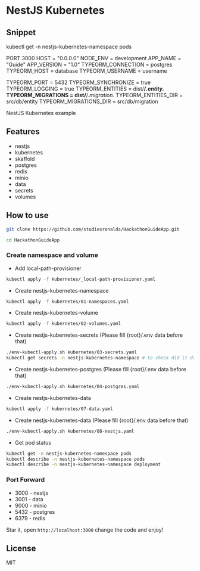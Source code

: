 # NestJS Kubernetes

## Snippet

  kubectl get -n nestjs-kubernetes-namespace pods

  PORT 3000
  HOST = "0.0.0.0"
  NODE_ENV = development
  APP_NAME = "Guide"
  APP_VERSION = "1.0"
  TYPEORM_CONNECTION = postgres
  TYPEORM_HOST = database
  TYPEORM_USERNAME = username

  TYPEORM_PORT = 5432
  TYPEORM_SYNCHRONIZE = true
  TYPEORM_LOGGING = true
  TYPEORM_ENTITIES = dist/**/*.entity.*
  TYPEORM_MIGRATIONS = dist/**/*.migration.*
  TYPEORM_ENTITIES_DIR = src/db/entity
  TYPEORM_MIGRATIONS_DIR = src/db/migration

NestJS Kubernetes example

## Features
- nestjs
- kubernetes
- skaffold
- postgres
- redis
- minio
- data
- secrets
- volumes

## How to use

```sh
git clone https://github.com/studiesronalds/HackathonGuideApp.git
```

```sh
cd HackathonGuideApp
```

### Create namespace and volume

- Add local-path-provisioner

```sh
kubectl apply -f kubernetes/_local-path-provisioner.yaml
```

- Create nestjs-kubernetes-namespace

```sh
kubectl apply -f kubernetes/01-namespaces.yaml
```

- Create nestjs-kubernetes-volume

```sh
kubectl apply -f kubernetes/02-volumes.yaml
```

- Create nestjs-kubernetes-secrets (Please fill {root}/.env data before that)

```sh
./env-kubectl-apply.sh kubernetes/03-secrets.yaml
kubectl get secrets -n nestjs-kubernetes-namespace # to check did it deploy
```

- Create nestjs-kubernetes-postgres (Please fill {root}/.env data before that)
```sh
./env-kubectl-apply.sh kubernetes/04-postgres.yaml
```

- Create nestjs-kubernetes-data
```sh
kubectl apply -f kubernetes/07-data.yaml
```

- Create nestjs-kubernetes-data (Please fill {root}/.env data before that)
```sh
./env-kubectl-apply.sh kubernetes/08-nestjs.yaml
```

- Get pod status
```sh
kubectl get -n nestjs-kubernetes-namespace pods
kubectl describe -n nestjs-kubernetes-namespace pods
kubectl describe -n nestjs-kubernetes-namespace deployment

```

### Port Forward

- 3000 - nestjs
- 3001 - data
- 9000 - minio
- 5432 - postgres
- 6379 - redis

Star it, open `http://localhost:3000` change the code and enjoy!

## License

MIT
